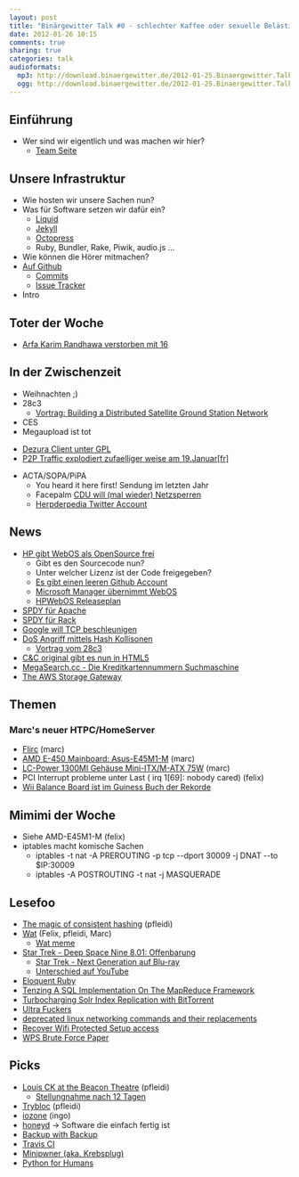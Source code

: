 ```yaml
---
layout: post
title: "Binärgewitter Talk #0 - schlechter Kaffee oder sexuelle Belästigung"
date: 2012-01-26 10:15
comments: true
sharing: true
categories: talk
audioformats:
  mp3: http://download.binaergewitter.de/2012-01-25.Binaergewitter.Talk.0.mp3
  ogg: http://download.binaergewitter.de/2012-01-25.Binaergewitter.Talk.0.ogg
---
```

## Einführung

- Wer sind wir eigentlich und was machen wir hier?
    * [Team Seite](https://blog.binaergewitter.de/pages/ueber-uns)

## Unsere Infrastruktur

- Wie hosten wir unsere Sachen nun?
- Was für Software setzen wir dafür ein?
    * [Liquid](https://github.com/shopify/liquid)
    * [Jekyll](http://jekyllrb.com/)
    * [Octopress](http://octopress.org/)
    * Ruby, Bundler, Rake, Piwik, audio.js ...
- Wie können die Hörer mitmachen?
- [Auf Github](https://github.com/binaergewitter)
    * [Commits](https://github.com/Binaergewitter/binaergewitter.github.com/commits/source)
    * [Issue Tracker]( https://github.com/Binaergewitter/binaergewitter.github.com/issues?sort=created&direction=desc&state=open)
 - Intro

## Toter der Woche
 - [Arfa Karim Randhawa verstorben mit 16](http://digitallife.today.msnbc.msn.com/_news/2012/01/14/10158059-programming-prodigy-passes-away-at-16-hear-her-philosophy-of-life)

## In der Zwischenzeit
* Weihnachten ;)
* 28c3
   - [Vortrag: Building a Distributed Satellite Ground Station Network](http://www.youtube.com/watch?v=qeyTZ8naunk)
* CES
* Megaupload ist tot
 - [Dezura Client unter GPL](http://www.pro-linux.de/news/1/17946/desura-client-im-quellcode-freigegeben.html)
 - [P2P Traffic explodiert zufaelliger weise am 19.Januar[fr]](http://www.numerama.com/magazine/21393-le-p2p-explose-apres-la-fermeture-de-megaupload.html)
* ACTA/SOPA/PiPA
    - You heard it here first! Sendung im letzten Jahr
    - Facepalm [CDU will (mal wieder) Netzsperren](http://www.golem.de/1201/89320.html)
    - [Herpderpedia Twitter Account](https://twitter.com/#!/herpderpedia)

## News

- [HP gibt WebOS als OpenSource frei](http://gigaom.com/mobile/webos-lives-hp-decides-to-open-source-the-platform/)
    * Gibt es den Sourcecode nun?
    * Unter welcher Lizenz ist der Code freigegeben?
    * [Es gibt einen leeren Github Account](https://github.com/hpwebos)
    * [Microsoft Manager übernimmt WebOS](http://www.golem.de/1201/89140.html)
    * [HPWebOS Releaseplan](http://www.theverge.com/2012/1/25/2732672/open-webos-10-announced)
- [SPDY für Apache](http://www.golem.de/1112/88613.html)
- [SPDY für Rack](https://github.com/jonasschneider/momentum)
- [Google will TCP beschleunigen](http://www.golem.de/1201/89268.html)
- [DoS Angriff mittels Hash Kollisonen](http://www.ocert.org/advisories/ocert-2011-003.html)
    * [Vortrag vom 28c3](http://events.ccc.de/congress/2011/Fahrplan/events/4680.en.html)
- [C&C original gibt es nun in HTML5](http://www.adityaravishankar.com/projects/games/command-and-conquer/)
- [MegaSearch.cc - Die Kreditkartennummern Suchmaschine](http://krebsonsecurity.com/2012/01/megasearch-aims-to-index-fraud-site-wares/)
- [The AWS Storage Gateway](http://www.allthingsdistributed.com/2012/01/The-AWS-Storage-Gateway.html)

## Themen

### Marc's neuer HTPC/HomeServer

- [Flirc](http://flirc.tv/) (marc)
- [AMD E-450 Mainboard: Asus-E45M1-M](https://www.amazon.de/dp/B005O43SI8/) (marc)
- [LC-Power 1300MI Gehäuse Mini-ITX/M-ATX 75W](https://www.amazon.de/dp/B002A2U8KI/) (marc)
- PCI Interrupt probleme unter Last ( irq 1[69]: nobody cared) (felix)
- [Wii Balance Board ist im Guiness Buch der Rekorde](http://www.t3.com.au/2012/01/13/wii-balance-board-enters-guinness-book-of-records/)

## Mimimi der Woche
- Siehe AMD-E45M1-M (felix)
- iptables macht komische Sachen
  * iptables -t nat -A PREROUTING -p tcp --dport 30009 -j DNAT --to $IP:30009
  * iptables -A POSTROUTING -t nat -j MASQUERADE

## Lesefoo

- [The magic of consistent hashing](http://www.paperplanes.de/2011/12/9/the-magic-of-consistent-hashing.html) (pfleidi)
- [Wat](https://www.destroyallsoftware.com/talks/wat) (Felix, pfleidi, Marc)
    * [Wat meme](http://knowyourmeme.com/memes/wat)
- [Star Trek - Deep Space Nine 8.01: Offenbarung](http://www.amazon.de/gp/product/B0058NV1IY/trektrip)
  * [Star Trek - Next Generation auf Blu-ray](http://www.amazon.de/gp/product/B005OUKLG4/trektrip)
  * [Unterschied auf YouTube](http://www.youtube.com/watch?v=fHUQ3aGLa5Q)
- [Eloquent Ruby](http://amzn.to/w9FQDJ)
- [Tenzing A SQL Implementation On The MapReduce Framework](http://research.google.com/pubs/pub37200.html)
- [Turbocharging Solr Index Replication with BitTorrent](http://codeascraft.etsy.com/2012/01/23/solr-bittorrent-index-replication/)
- [Ultra Fuckers](http://www.amazon.de/gp/product/1933929669/retinacast-21)
- [deprecated linux networking commands and their replacements](http://dougvitale.wordpress.com/2011/12/21/deprecated-linux-networking-commands-and-their-replacements/)
- [Recover Wifi Protected Setup access](http://code.google.com/p/reaver-wps/)
- [WPS Brute Force Paper](http://sviehb.files.wordpress.com/2011/12/viehboeck_wps.pdf)

## Picks

- [Louis CK at the Beacon Theatre](https://buy.louisck.net) (pfleidi)
    * [Stellungnahme nach 12 Tagen](https://buy.louisck.net/news)
- [Trybloc](http://www.trybloc.com/courses) (pfleidi)
- [iozone](http://www.iozone.org/) (ingo)
- [honeyd](http://ulissesaraujo.wordpress.com/2008/12/08/deploying-honeypots-with-honeyd/) -> Software die einfach fertig ist
- [Backup with Backup](http://freelancing-gods.com/posts/backing_up_with_backup)
- [Travis CI](http://travis-ci.org/)
- [Minipwner (aka. Krebsplug)](http://www.minipwner.com/)
- [Python for Humans](http://python-for-humans.heroku.com)

